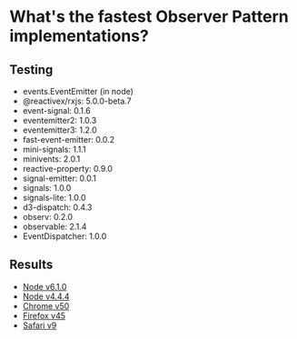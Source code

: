 

# What's the fastest Observer Pattern implementations?

## Testing

- events.EventEmitter (in node)
- @reactivex/rxjs: 5.0.0-beta.7
- event-signal: 0.1.6
- eventemitter2: 1.0.3
- eventemitter3: 1.2.0
- fast-event-emitter: 0.0.2
- mini-signals: 1.1.1
- minivents: 2.0.1
- reactive-property: 0.9.0
- signal-emitter: 0.0.1
- signals: 1.0.0
- signals-lite: 1.0.0
- d3-dispatch: 0.4.3
- observ: 0.2.0
- observable: 2.1.4
- EventDispatcher: 1.0.0

## Results

- [Node v6.1.0](results/node-v6.2.md)
- [Node v4.4.4](results/node-v4.4.md)
- [Chrome v50](results/chrome-v50.md)
- [Firefox v45](results/firefox-v45.md)
- [Safari v9](results/safari-v9.md)
